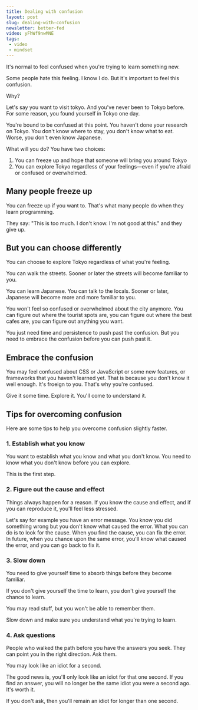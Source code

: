 ```yaml
---
title: Dealing with confusion
layout: post
slug: dealing-with-confusion
newsletter: better-fed
video: yFhWf9nwMNE
tags:
 - video
 - mindset
---
```


It's normal to feel confused when you're trying to learn something new.

Some people hate this feeling. I know I do. But it's important to feel this confusion.

<!--more-->

Why?

Let's say you want to visit tokyo. And you've never been to Tokyo before. For some reason, you found yourself in Tokyo one day.

You're bound to be confused at this point. You haven't done your research on Tokyo. You don't know where to stay, you don't know what to eat. Worse, you don't even know Japanese.

What will you do? You have two choices:

1. You can freeze up and hope that someone will bring you around Tokyo
2. You can explore Tokyo regardless of your feelings—even if you're afraid or confused or overwhelmed.

## Many people freeze up

You can freeze up if you want to. That's what many people do when they learn programming.

They say: "This is too much. I don't know. I'm not good at this." and they give up.

## But you can choose differently

You can choose to explore Tokyo regardless of what you're feeling.

You can walk the streets. Sooner or later the streets will become familiar to you.

You can learn Japanese. You can talk to the locals. Sooner or later, Japanese will become more and more familiar to you.

You won't feel so confused or overwhelmed about the city anymore. You can figure out where the tourist spots are, you can figure out where the best cafes are, you can figure out anything you want.

You just need time and persistence to push past the confusion. But you need to embrace the confusion before you can push past it.

## Embrace the confusion

You may feel confused about CSS or JavaScript or some new features, or frameworks that you haven't learned yet. That is because you don't know it well enough. It's froeign to you. That's why you're confused.

Give it some time. Explore it. You'll come to understand it.

## Tips for overcoming confusion

Here are some tips to help you overcome confusion slightly faster.

### 1. Establish what you know

You want to establish what you know and what you don't know. You need to know what you don't know before you can explore.

This is the first step.

### 2. Figure out the cause and effect

Things always happen for a reason. If you know the cause and effect, and if you can reproduce it, you'll feel less stressed.

Let's say for example you have an error message. You know you did something wrong but you don't know what caused the error. What you can do is to look for the cause. When you find the cause, you can fix the error. In future, when you chance upon the same error, you'll know what caused the error, and you can go back to fix it.

### 3. Slow down

You need to give yourself time to absorb things before they become familiar.

If you don't give yourself the time to learn, you don't give yourself the chance to learn.

You may read stuff, but you won't be able to remember them.

Slow down and make sure you understand what you're trying to learn.

### 4. Ask questions

People who walked the path before you have the answers you seek. They can point you in the right direction. Ask them.

You may look like an idiot for a second.

The good news is, you'll only look like an idiot for that one second. If you find an answer, you will no longer be the same idiot you were a second ago. It's worth it.

If you don't ask, then you'll remain an idiot for longer than one second.


